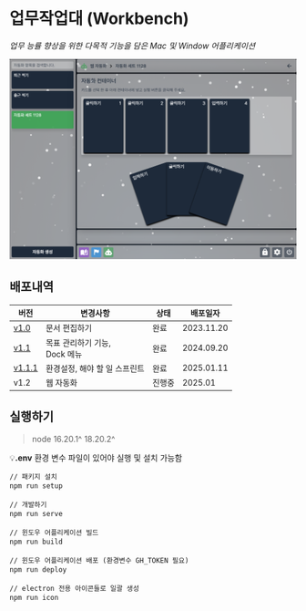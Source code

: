 # 업무작업대 (Workbench)

_업무 능률 향상을 위한 다목적 기능을 담은 Mac 및 Window 어플리케이션_

![](./screenshot.png)

## 배포내역

| 버전                                                        | 변경사항                                | 상태   | 배포일자   |
| ----------------------------------------------------------- | --------------------------------------- | ------ | ---------- |
| [v1.0](https://github.com/minsang8332/workbench/releases)   | 문서 편집하기                           | 완료   | 2023.11.20 |
| [v1.1](https://github.com/minsang8332/workbench/releases)   | 목표 관리하기 기능, <br> Dock 메뉴 <br> | 완료   | 2024.09.20 |
| [v1.1.1](https://github.com/minsang8332/workbench/releases) | 환경설정, 해야 할 일 스프린트           | 완료   | 2025.01.11 |
| v1.2                                                        | 웹 자동화                               | 진행중 | 2025.01    |

## 실행하기

> node 16.20.1^ 18.20.2^

💡**.env** 환경 변수 파일이 있어야 실행 및 설치 가능함

```
// 패키지 설치
npm run setup

// 개발하기
npm run serve

// 윈도우 어플리케이션 빌드
npm run build

// 윈도우 어플리케이션 배포 (환경변수 GH_TOKEN 필요)
npm run deploy

// electron 전용 아이콘들로 일괄 생성
npm run icon
```
